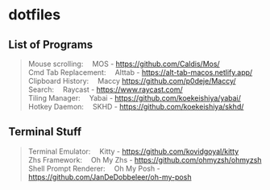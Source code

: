 # dotfiles

## List of Programs
> Mouse scrolling:&emsp;			MOS - https://github.com/Caldis/Mos/ \
Cmd Tab Replacement:&emsp;		Alttab - https://alt-tab-macos.netlify.app/ \
Clipboard History:&emsp;			Maccy https://github.com/p0deje/Maccy/ \
Search:&emsp;		 							Raycast - https://www.raycast.com/ \
Tiling Manager:&emsp; 				Yabai - https://github.com/koekeishiya/yabai/ \
Hotkey Daemon:&emsp; 					SKHD - https://github.com/koekeishiya/skhd/ 

## Terminal Stuff
> Terminal Emulator:&emsp; 			Kitty - https://github.com/kovidgoyal/kitty \
Zhs Framework:&emsp; 					Oh My Zhs - https://github.com/ohmyzsh/ohmyzsh \
Shell Prompt Renderer:&emsp; 	Oh My Posh - https://github.com/JanDeDobbeleer/oh-my-posh 
